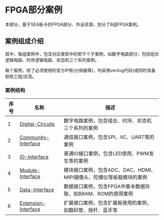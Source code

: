 # FPGA部分案例

本部分，基于SEA板卡的FPGA部分、外设资源，划分了6组FPGA案例。

## 案例组成介绍

其中，每组案例中，包含对应类型中的若干个子案例，如数字电路部分，包括组合逻辑电路、时序逻辑电路、状态机三个系列案例。

每个案例，除了必须使用的官方IP核(分频器等)，均采用verilog代码(或同时具备软核工程)实现。

### 案例结构

| 序号 | 名称                                                         | 描述                                       |
| ---- | ------------------------------------------------------------ | ------------------------------------------ |
| 1    | [Digital-Circuits](/Examples/FPGA/1.Digital-Circuits)        | 数字电路案例，包含组合、时序、状态机三个系列的案例                   |
| 2    | [Community-Interface](/Examples/FPGA/2.Community-Interface)  | 通信接口案例，包含SPI、IIC、UART等的案例                            |
| 3    | [IO-Interface](/Examples/FPGA/3.IO-Interface)                | 普通IO接口案例，包含LED使用、PWM发生等的案例                        |
| 4    | [Module-Interface](/Examples/FPGA/4.Module-Interface)        | 模块接口案例，包含ADC、DAC、HDMI、MIPI摄像头、陀螺仪等板载模块的案例  |
| 5    | [Data-Interface](/Examples/FPGA/5.Data-Interface)            | 数据接口案例，包含FPGA中基本数据存取，如BRAM、ROM的使用案例          |
| 6    | [Extension-Interface](/Examples/FPGA/6.Extension-Interface)  | 扩展接口案例，包含扩展板使用的案例，如数码管、摇杆、蓝牙等           |
